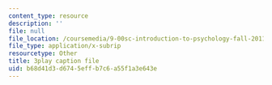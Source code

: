```yaml
---
content_type: resource
description: ''
file: null
file_location: /coursemedia/9-00sc-introduction-to-psychology-fall-2011/b68d41d3d6745effb7c6a55f1a3e643e_-cK1og4ElKE.vtt
file_type: application/x-subrip
resourcetype: Other
title: 3play caption file
uid: b68d41d3-d674-5eff-b7c6-a55f1a3e643e
---
```


